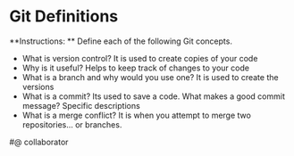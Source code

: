 # Git Definitions

**Instructions: ** Define each of the following Git concepts.

* What is version control?  It is used to create copies of your code
* Why is it useful? Helps to keep track of changes to your code
* What is a branch and why would you use one? It is used to create the versions
* What is a commit? Its used to save a code. What makes a good commit message? Specific descriptions
* What is a merge conflict? It is when you attempt to merge two repositories... or branches.

#@ collaborator